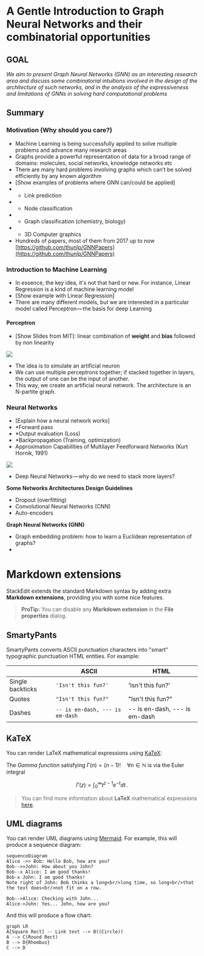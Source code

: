 # A Gentle Introduction to Graph Neural Networks and their combinatorial opportunities

## GOAL

_We aim to present Graph Neural Networks (GNN) as an interesting research area and discuss some combinatorial intuitions involved in the design of the architecture of such networks, and in the analysis of the expressiveness and limitations of GNNs in solving hard computational problems_

## Summary

### Motivation (Why should you care?)

-   Machine Learning is being successfully applied to solve multiple problems and advance many research areas
-   Graphs provide a powerful representation of data for a broad range of domains: molecules, social networks, knowledge networks etc
-   There are many hard problems involving graphs which can’t be solved efficiently by any known algorithm
-   [Show examples of problems where GNN can/could be applied]
-   * Link prediction
-   * Node classification
-   * Graph classification (chemistry, biology)
-   * 3D Computer graphics
-   Hundreds of papers, most of them from 2017 up to now [https://github.com/thunlp/GNNPapers](https://github.com/thunlp/GNNPapers)

### Introduction to Machine Learning

-   In essence, the key idea, it's not that hard or new. For instance, Linear Regression is a kind of machine learning model
-   [Show example with Linear Regression]
-   There are many different models, but we are interested in a particular model called Perceptron — the basis for deep Learning

#### Perceptron

-   [Show Slides from MIT]: linear combination of **weight** and **bias** followed by non linearity

![](https://cdn-images-1.medium.com/max/800/1*2I98RqfINd_2w9xbz67pJg.png)

-   The idea is to simulate an artificial neuron
-   We can use multiple perceptrons together; if stacked together in layers, the output of one can be the input of another.
-   This way, we create an artificial neural network. The architecture is an N-partite graph.

### Neural Networks

-   [Explain how a neural network works]
-   *Forward pass
-   *Output evaluation (Loss)
-   *Backpropagation (Training, optimization)
-   Approximation Capabilities of Multilayer Feedforward Networks (Kurt Hornik, 1991)

![](https://cdn-images-1.medium.com/max/800/1*DAFpdzl3Zk93rvxUfVVFfg.png)

-   Deep Neural Networks — why do we need to stack more layers?

**Some Networks Architectures Design Guidelines**

-   Dropout (overfitting)
-   Convolutional Neural Networks (CNN)
-   Auto-encoders

**Graph Neural Networks (GNN)**

-   Graph embedding problem: how to learn a Euclidean representation of graphs?
-


# Markdown extensions

StackEdit extends the standard Markdown syntax by adding extra **Markdown extensions**, providing you with some nice features.

> **ProTip:** You can disable any **Markdown extension** in the **File properties** dialog.


## SmartyPants

SmartyPants converts ASCII punctuation characters into "smart" typographic punctuation HTML entities. For example:

|                |ASCII                          |HTML                         |
|----------------|-------------------------------|-----------------------------|
|Single backticks|`'Isn't this fun?'`            |'Isn't this fun?'            |
|Quotes          |`"Isn't this fun?"`            |"Isn't this fun?"            |
|Dashes          |`-- is en-dash, --- is em-dash`|-- is en-dash, --- is em-dash|


## KaTeX

You can render LaTeX mathematical expressions using [KaTeX](https://khan.github.io/KaTeX/):

The *Gamma function* satisfying $\Gamma(n) = (n-1)!\quad\forall n\in\mathbb N$ is via the Euler integral

$$
\Gamma(z) = \int_0^\infty t^{z-1}e^{-t}dt\,.
$$

> You can find more information about **LaTeX** mathematical expressions [here](http://meta.math.stackexchange.com/questions/5020/mathjax-basic-tutorial-and-quick-reference).


## UML diagrams

You can render UML diagrams using [Mermaid](https://mermaidjs.github.io/). For example, this will produce a sequence diagram:

```mermaid
sequenceDiagram
Alice ->> Bob: Hello Bob, how are you?
Bob-->>John: How about you John?
Bob--x Alice: I am good thanks!
Bob-x John: I am good thanks!
Note right of John: Bob thinks a long<br/>long time, so long<br/>that the text does<br/>not fit on a row.

Bob-->Alice: Checking with John...
Alice->John: Yes... John, how are you?
```

And this will produce a flow chart:

```mermaid
graph LR
A[Square Rect] -- Link text --> B((Circle))
A --> C(Round Rect)
B --> D{Rhombus}
C --> D
```
<!--stackedit_data:
eyJoaXN0b3J5IjpbMTg5NzQ1ODIwNl19
-->